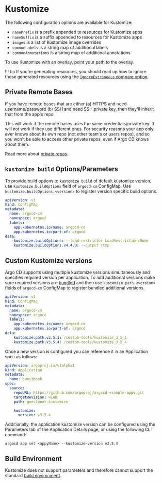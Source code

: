 # Kustomize

The following configuration options are available for Kustomize:

* `namePrefix` is a prefix appended to resources for Kustomize apps
* `nameSuffix` is a suffix appended to resources for Kustomize apps
* `images` is a list of Kustomize image overrides
* `commonLabels` is a string map of additional labels
* `commonAnnotations` is a string map of additional annotations

To use Kustomize with an overlay, point your path to the overlay.

!!! tip
    If you're generating resources, you should read up how to ignore those generated resources using the [`IgnoreExtraneous` compare option](compare-options.md).

## Private Remote Bases

If you have remote bases that are either (a) HTTPS and need username/password (b) SSH and need SSH private key, then they'll inherit that from the app's repo.

This will work if the remote bases uses the same credentials/private key. It will not work if they use different ones. For security reasons your app only ever knows about its own repo (not other team's or users repos), and so you won't be able to access other private repos, even if Argo CD knows about them.

Read more about [private repos](private-repositories.md).

## `kustomize build` Options/Parameters

To provide build options to `kustomize build` of default kustomize version, use `kustomize.buildOptions` field of `argocd-cm` ConfigMap. Use `kustomize.buildOptions.<version>` to register version specific build options.

```yaml
apiVersion: v1
kind: ConfigMap
metadata:
  name: argocd-cm
  namespace: argocd
  labels:
    app.kubernetes.io/name: argocd-cm
    app.kubernetes.io/part-of: argocd
data:
    kustomize.buildOptions: --load-restrictor LoadRestrictionsNone
    kustomize.buildOptions.v4.4.0: --output /tmp
```
## Custom Kustomize versions

Argo CD supports using multiple kustomize versions simultaneously and specifies required version per application.
To add additional versions make sure required versions are [bundled](../operator-manual/custom_tools.md) and then
use `kustomize.path.<version>` fields of `argocd-cm` ConfigMap to register bundled additional versions.

```yaml
apiVersion: v1
kind: ConfigMap
metadata:
  name: argocd-cm
  namespace: argocd
  labels:
    app.kubernetes.io/name: argocd-cm
    app.kubernetes.io/part-of: argocd
data:
    kustomize.path.v3.5.1: /custom-tools/kustomize_3_5_1
    kustomize.path.v3.5.4: /custom-tools/kustomize_3_5_4
```

Once a new version is configured you can reference it in an Application spec as follows:

```yaml
apiVersion: argoproj.io/v1alpha1
kind: Application
metadata:
  name: guestbook
spec:
  source:
    repoURL: https://github.com/argoproj/argocd-example-apps.git
    targetRevision: HEAD
    path: guestbook-kustomize

    kustomize:
      version: v3.5.4
```

Additionally, the application kustomize version can be configured using the Parameters tab of the Application Details page, or using the following CLI command:

```
argocd app set <appyName> --kustomize-version v3.5.4
```


## Build Environment

Kustomize does not support parameters and therefore cannot support the standard [build environment](build-environment.md).
